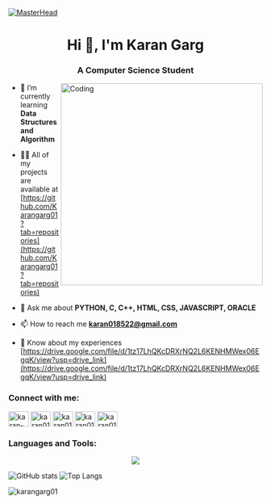[![MasterHead](https://user-images.githubusercontent.com/35267447/206916906-9bfb66d9-c419-44c2-908a-4885e610425f.gif)](https://rishavchanda.io)
<h1 align="center">Hi 👋, I'm Karan Garg</h1>
<h3 align="center">A Computer Science Student</h3>


<img align="right" alt="Coding" width="400" src="https://i.pinimg.com/originals/54/e3/7d/54e37d8074ebcde1d96c77d7b2a7f310.gif">

- 🌱 I’m currently learning **Data Structures and Algorithm**

- 👨‍💻 All of my projects are available at [https://github.com/Karangarg01?tab=repositories](https://github.com/Karangarg01?tab=repositories)

- 💬 Ask me about **PYTHON, C, C++, HTML, CSS, JAVASCRIPT, ORACLE**

- 📫 How to reach me **karan018522@gmail.com**

- 📄 Know about my experiences [https://drive.google.com/file/d/1tz17LhQKcDRXrNQ2L6KENHMWex06EgqK/view?usp=drive_link](https://drive.google.com/file/d/1tz17LhQKcDRXrNQ2L6KENHMWex06EgqK/view?usp=drive_link)

<h3 align="left">Connect with me:</h3>
<p align="left">
<a href="https://linkedin.com/in/karan-garg01" target="blank"><img align="center" src="https://raw.githubusercontent.com/rahuldkjain/github-profile-readme-generator/master/src/images/icons/Social/linked-in-alt.svg" alt="karan-garg01" height="30" width="40" /></a>
<a href="https://www.codechef.com/users/karan018522" target="blank"><img align="center" src="https://cdn.jsdelivr.net/npm/simple-icons@3.1.0/icons/codechef.svg" alt="karan018522" height="30" width="40" /></a>
<a href="https://www.hackerrank.com/profile/12216243_Karan" target="blank"><img align="center" src="https://raw.githubusercontent.com/rahuldkjain/github-profile-readme-generator/master/src/images/icons/Social/hackerrank.svg" alt="karan018522" height="30" width="40" /></a>
<a href="https://www.leetcode.com/karan018522" target="blank"><img align="center" src="https://raw.githubusercontent.com/rahuldkjain/github-profile-readme-generator/master/src/images/icons/Social/leet-code.svg" alt="karan018522" height="30" width="40" /></a>
<a href="https://auth.geeksforgeeks.org/user/karan018522" target="blank"><img align="center" src="https://raw.githubusercontent.com/rahuldkjain/github-profile-readme-generator/master/src/images/icons/Social/geeks-for-geeks.svg" alt="karan018522" height="30" width="40" /></a>
</p>
<h3 align = "left"> Languages and Tools: </h3>
<p align="center">
  <a href="https://skillicons.dev">
    <img src="https://skillicons.dev/icons?i=c,cpp,python,mysql,linux,html,css,javascript" />
  </a>
</p>

![GitHub stats](https://github-readme-stats.vercel.app/api?username=Karangarg01&show_icons=true&theme=tokyonight)
![Top Langs](https://github-readme-stats.vercel.app/api/top-langs/?username=Karangarg01&theme=tokyonight)

<p><img align="center" src="https://github-readme-streak-stats.herokuapp.com/?user=karangarg01&" alt="karangarg01" /></p>

